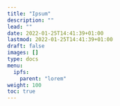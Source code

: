 ```yaml
---
title: "Ipsum"
description: ""
lead: ""
date: 2022-01-25T14:41:39+01:00
lastmod: 2022-01-25T14:41:39+01:00
draft: false
images: []
type: docs
menu:
  ipfs:
    parent: "lorem"
weight: 100
toc: true
---
```

